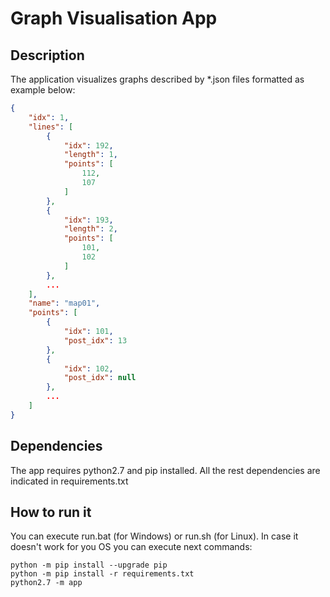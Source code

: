 # Graph Visualisation App

## Description
The application visualizes graphs described by *.json files formatted as example below:

```json
{
    "idx": 1,
    "lines": [
        {
            "idx": 192,
            "length": 1,
            "points": [
                112,
                107
            ]
        },
        {
            "idx": 193,
            "length": 2,
            "points": [
                101,
                102
            ]
        },
        ...
    ],
    "name": "map01",
    "points": [
        {
            "idx": 101,
            "post_idx": 13
        },
        {
            "idx": 102,
            "post_idx": null
        },
        ...
    ]
}
```

## Dependencies
The app requires python2.7 and pip installed. All the rest dependencies are indicated in requirements.txt

## How to run it
You can execute run.bat (for Windows) or run.sh (for Linux). In case it doesn't work for you OS you can execute next commands:
```
python -m pip install --upgrade pip
python -m pip install -r requirements.txt
python2.7 -m app
```